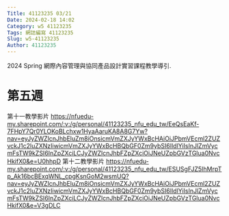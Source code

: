 ```yaml
---
Title: 41123235 03/21
Date: 2024-02-18 14:02
Category: w5 41123235
Tags: 網誌編寫 41123235
Slug: w5-41123235
Author: 41123235
---
```


2024 Spring 網際內容管理與協同產品設計實習課程教學導引.

<!-- PELICAN_END_SUMMARY -->

# 第五週
第十一教學影片
https://nfuedu-my.sharepoint.com/:v:/g/personal/41123235_nfu_edu_tw/EeQsEaKf-7FHpY7Qr0YLOKoBLchxw1HyaAaruKA8A8G7Yw?nav=eyJyZWZlcnJhbEluZm8iOnsicmVmZXJyYWxBcHAiOiJPbmVEcml2ZUZvckJ1c2luZXNzIiwicmVmZXJyYWxBcHBQbGF0Zm9ybSI6IldlYiIsInJlZmVycmFsTW9kZSI6InZpZXciLCJyZWZlcnJhbFZpZXciOiJNeUZpbGVzTGlua0NvcHkifX0&e=U0hhpD
第十二教學影片
https://nfuedu-my.sharepoint.com/:v:/g/personal/41123235_nfu_edu_tw/ESUSgFJZ5IhMrpTp_Ak16bcBExqWNL_cpgKsnGoM2wsmUQ?nav=eyJyZWZlcnJhbEluZm8iOnsicmVmZXJyYWxBcHAiOiJPbmVEcml2ZUZvckJ1c2luZXNzIiwicmVmZXJyYWxBcHBQbGF0Zm9ybSI6IldlYiIsInJlZmVycmFsTW9kZSI6InZpZXciLCJyZWZlcnJhbFZpZXciOiJNeUZpbGVzTGlua0NvcHkifX0&e=V3gDLC